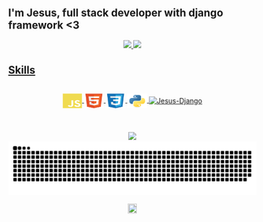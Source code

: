 ## I'm Jesus, full stack developer with django framework <3

<div align="center" style="display: inline_block">
  <a href="https://github.com/JesusArtz">
  <img height="170px" src="https://github-readme-stats.vercel.app/api?username=JesusArtz&show_icons=true&theme=radical"/>
  <img height="175px" src="https://github-readme-stats.vercel.app/api/top-langs/?username=JesusArtz&layout=compact&langs_count=7&theme=radical&amp;exclude_repo=workshop"/>
</div>
    
## Skills
    
<div align="center" style="display: inline_block"><br>
  <img align="center" alt="Jesus-Js" height="30" width="40" src="https://raw.githubusercontent.com/devicons/devicon/master/icons/javascript/javascript-plain.svg">
  <img align="center" alt="Jesus-HTML" height="30" width="40" src="https://raw.githubusercontent.com/devicons/devicon/master/icons/html5/html5-original.svg">
  <img align="center" alt="Jesus-CSS" height="30" width="40" src="https://raw.githubusercontent.com/devicons/devicon/master/icons/css3/css3-original.svg">
  <img align="center" alt="Jesus-Python" height="30" width="40" src="https://raw.githubusercontent.com/devicons/devicon/master/icons/python/python-original.svg">
  <img align="center" alt="Jesus-Django" height="30" width="40" src="https://cdn.jsdelivr.net/gh/devicons/devicon/icons/django/django-original.svg" />
</div>

<div align="center">

  <br>
  <br>
  
  
![](https://c.tenor.com/cX92mi1p-NYAAAAd/coding-anime.gif)
<br>
![Snake animation](https://github.com/EmmanuelRdezG2/JesusArtz/blob/output/github-contribution-grid-snake.svg)
    
  
<a href="https://mexicodev.org/" target="_blank"><img src="https://github.com/JesusArtz/JesusArtz/blob/main/mexicodev.png?raw=true" width="19%" height="19%"></a>
 

